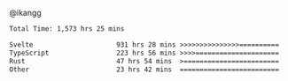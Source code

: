 @ikangg
<!--START_SECTION:waka-->

```txt
Total Time: 1,573 hrs 25 mins

Svelte                     931 hrs 28 mins >>>>>>>>>>>>>>>==========   58.32 %
TypeScript                 223 hrs 56 mins >>>>=====================   14.02 %
Rust                       47 hrs 54 mins  >========================   03.00 %
Other                      23 hrs 42 mins  =========================   01.48 %
```

<!--END_SECTION:waka-->
